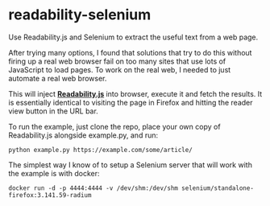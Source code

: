 # readability-selenium
Use Readability.js and Selenium to extract the useful text from a web page.

After trying many options, I found that solutions that try to do this without firing up a real web browser fail on too many sites that use lots of JavaScript to load pages. To work on the real web, I needed to just automate a real web browser.

This will inject **[Readability.js](https://github.com/mozilla/readability)** into browser, execute it and fetch the results. It is essentially identical to visiting the page in Firefox and hitting the reader view button in the URL bar.

To run the example, just clone the repo, place your own copy of Readability.js alongside example.py, and run:

    python example.py https://example.com/some/article/

The simplest way I know of to setup a Selenium server that will work with the example is with docker:

    docker run -d -p 4444:4444 -v /dev/shm:/dev/shm selenium/standalone-firefox:3.141.59-radium